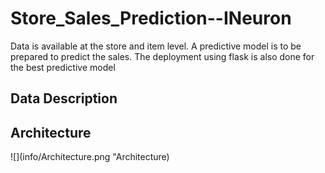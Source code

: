 # Store_Sales_Prediction--INeuron
Data is available at the store and item level. A predictive model is to be prepared to predict the sales. The deployment using flask is also done for the best predictive model

## Data Description

## Architecture
![](info/Architecture.png "Architecture)
